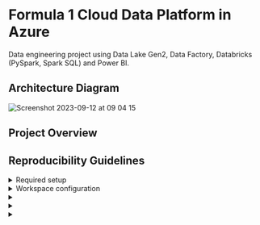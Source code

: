 # Formula 1 Cloud Data Platform in Azure

Data engineering project using Data Lake Gen2, Data Factory, Databricks (PySpark, Spark SQL) and Power BI.

## Architecture Diagram

![Screenshot 2023-09-12 at 09 04 15](https://github.com/martins-jean/Formula-1-Cloud-Data-Platform-in-Azure/assets/118685801/967fc952-6c20-4d24-9991-ca76a781096d)

## Project Overview

## Reproducibility Guidelines

<details>
  <summary>
    Required setup
  </summary>
  1. Create a premium tier Azure Databricks service in the Azure portal. If you want the workspace to be created within your own Vnet, you can specify that under the networking configurations. If you want double encryption, the premium tier allows you to enable infrastructure encryption under the advanced tab. You can then add any tags for later identification and billing purposes. Microsoft is now limiting the cluster nodes available for free and student subscriptions so I created my workspace in the UK South region and within Databricks, I used a Standard_D4a_v4 Single Node cluster. Review and create the resource, it should take around five minutes for the deployment to be complete. <br>
  2. Navigate to the resource page, pin the service to a new dashboard so you can easily access all the resources linked to this project later. You can view your newly created dashboard by clicking on the top left menu, dashboard and then on the drop down menu to view the different Azure dashboards you have. You can also share this dashboard with your team so everyone can access the required resources related to a specific project. Once that's done, go ahead and launch your Databricks workspace.
</details>

<details>
  <summary>
    Workspace configuration
  </summary>
  1. Under workspace, add the repository you created on your version control platform to sync it with Databricks. <br>
  2. Click the compute icon and start creating an all-purpose cluster. Change the name of the cluster at the top. Leave the policy as unrestricted so you can manually configure your cluster according to your needs. 
</details>

<details>
  <summary>
    
  </summary>
</details>

<details>
  <summary>
    
  </summary>
</details>

<details>
  <summary>
    
  </summary>
</details>
